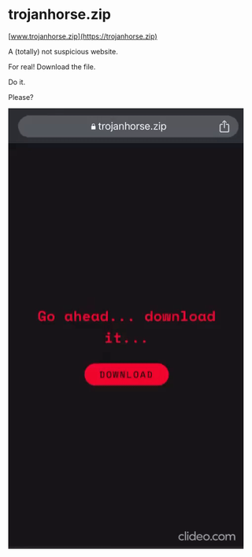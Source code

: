 # trojanhorse.zip
[www.trojanhorse.zip](https://trojanhorse.zip)

A (totally) not suspicious website.

For real! Download the file.

Do it.

Please?

![](promo.gif)
